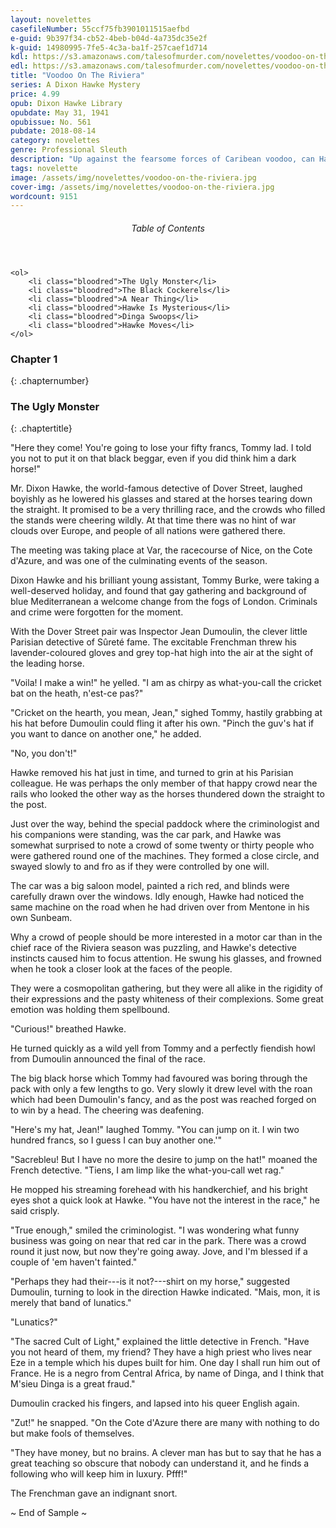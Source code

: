 ```yaml
---
layout: novelettes 
casefileNumber: 55ccf75fb3901011515aefbd
e-guid: 9b397f34-cb52-4beb-b04d-4a735dc35e2f
k-guid: 14980995-7fe5-4c3a-ba1f-257caef1d714
kdl: https://s3.amazonaws.com/talesofmurder.com/novelettes/voodoo-on-the-riviera.mobi
edl: https://s3.amazonaws.com/talesofmurder.com/novelettes/voodoo-on-the-riviera.epub
title: "Voodoo On The Riviera"
series: A Dixon Hawke Mystery
price: 4.99
opub: Dixon Hawke Library
opubdate: May 31, 1941
opubissue: No. 561 
pubdate: 2018-08-14
category: novelettes 
genre: Professional Sleuth 
description: "Up against the fearsome forces of Caribean voodoo, can Hawke and his assistant Tommy Burke defeat the forces of dark magic?"
tags: novelette 
image: /assets/img/novelettes/voodoo-on-the-riviera.jpg
cover-img: /assets/img/novelettes/voodoo-on-the-riviera.jpg
wordcount: 9151
---
```


<div class="lp__toc">
	<header>
		<h6>Table of Contents</h6>
	</header>
	
	<ol>
		<li class="bloodred">The Ugly Monster</li>
		<li class="bloodred">The Black Cockerels</li>
		<li class="bloodred">A Near Thing</li>
		<li class="bloodred">Hawke Is Mysterious</li>
		<li class="bloodred">Dinga Swoops</li>
		<li class="bloodred">Hawke Moves</li>
	</ol>
</div> <!-- table-of-contents -->

### Chapter 1
{: .chapternumber}

### The Ugly Monster
{: .chaptertitle}

"Here they come! You're going to lose your fifty francs, Tommy lad. I told you not to put it on that black beggar, even if you did think him a dark horse!"

Mr. Dixon Hawke, the world-famous detective of Dover Street, laughed boyishly as he lowered his glasses and stared at the horses tearing down the straight. It promised to be a very thrilling race, and the crowds who filled the stands were cheering wildly. At that time there was no hint of war clouds over Europe, and people of all nations were gathered there.

The meeting was taking place at Var, the racecourse of Nice, on the Cote d'Azure, and was one of the culminating events of the season.

Dixon Hawke and his brilliant young assistant, Tommy Burke, were taking a well-deserved holiday, and found that gay gathering and background of blue Mediterranean a welcome change from the fogs of London. Criminals and crime were forgotten for the moment.

With the Dover Street pair was Inspector Jean Dumoulin, the clever little Parisian detective of Sûreté fame. The excitable Frenchman threw his lavender-coloured gloves and grey top-hat high into the air at the sight of the leading horse.

"Voila! I make a win!" he yelled. "I am as chirpy as what-you-call the cricket bat on the heath, n'est-ce pas?"

"Cricket on the hearth, you mean, Jean," sighed Tommy, hastily grabbing at his hat before Dumoulin could fling it after his own. "Pinch the guv's hat if you want to dance on another one," he added.

"No, you don't!"

Hawke removed his hat just in time, and turned to grin at his Parisian colleague. He was perhaps the only member of that happy crowd near the rails who looked the other way as the horses thundered down the straight to the post.

Just over the way, behind the special paddock where the criminologist and his companions were standing, was the car park, and Hawke was somewhat surprised to note a crowd of some twenty or thirty people who were gathered round one of the machines. They formed a close circle, and swayed slowly to and fro as if they were controlled by one will.

The car was a big saloon model, painted a rich red, and blinds were carefully drawn over the windows. Idly enough, Hawke had noticed the same machine on the road when he had driven over from Mentone in his own Sunbeam.

Why a crowd of people should be more interested in a motor car than in the chief race of the Riviera season was puzzling, and Hawke's detective instincts caused him to focus attention. He swung his glasses, and frowned when he took a closer look at the faces of the people.

They were a cosmopolitan gathering, but they were all alike in the rigidity of their expressions and the pasty whiteness of their complexions. Some great emotion was holding them spellbound.

"Curious!" breathed Hawke.

He turned quickly as a wild yell from Tommy and a perfectly fiendish howl from Dumoulin announced the final of the race.

The big black horse which Tommy had favoured was boring through the pack with only a few lengths to go. Very slowly it drew level with the roan which had been Dumoulin's fancy, and as the post was reached forged on to win by a head. The cheering was deafening.

"Here's my hat, Jean!" laughed Tommy. "You can jump on it. I win two hundred francs, so I guess I can buy another one.'\"

"Sacrebleu! But I have no more the desire to jump on the hat!" moaned the French detective. "Tiens, I am limp like the what-you-call wet rag."

He mopped his streaming forehead with his handkerchief, and his bright eyes shot a quick look at Hawke. "You have not the interest in the race," he said crisply.

"True enough," smiled the criminologist. "I was wondering what funny business was going on near that red car in the park. There was a crowd round it just now, but now they're going away. Jove, and I'm blessed if a couple of 'em haven\'t fainted."

"Perhaps they had their---is it not?---shirt on my horse," suggested Dumoulin, turning to look in the direction Hawke indicated. "Mais, mon, it is merely that band of lunatics."

"Lunatics?"

"The sacred Cult of Light," explained the little detective in French. "Have you not heard of them, my friend? They have a high priest who lives near Eze in a temple which his dupes built for him. One day I shall run him out of France. He is a negro from Central Africa, by name of Dinga, and I think that M'sieu Dinga is a great fraud."

Dumoulin cracked his fingers, and lapsed into his queer English again.

"Zut!" he snapped. "On the Cote d'Azure there are many with nothing to do but make fools of themselves.

"They have money, but no brains. A clever man has but to say that he has a great teaching so obscure that nobody can understand it, and he finds a following who will keep him in luxury. Pfff!"

The Frenchman gave an indignant snort.

<p id="theend">~ End of Sample ~</p>
